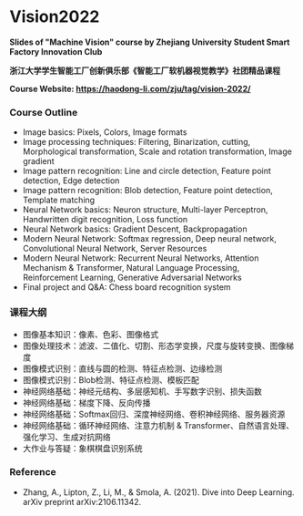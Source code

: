 # Vision2022

**Slides of "Machine Vision" course by Zhejiang University Student Smart Factory Innovation Club**

**浙江大学学生智能工厂创新俱乐部《智能工厂软机器视觉教学》社团精品课程**

**Course Website: https://haodong-li.com/zju/tag/vision-2022/**

### Course Outline

- Image basics: Pixels, Colors, Image formats
- Image processing techniques: Filtering, Binarization, cutting, Morphological transformation, Scale and rotation transformation, Image gradient
- Image pattern recognition: Line and circle detection, Feature point detection, Edge detection
- Image pattern recognition: Blob detection, Feature point detection, Template matching
- Neural Network basics: Neuron structure, Multi-layer Perceptron, Handwritten digit recognition, Loss function
- Neural Network basics: Gradient Descent, Backpropagation
- Modern Neural Network: Softmax regression, Deep neural network, Convolutional Neural Network, Server Resources
- Modern Neural Network: Recurrent Neural Networks, Attention Mechanism & Transformer, Natural Language Processing, Reinforcement Learning, Generative Adversarial Networks
- Final project and Q&A: Chess board recognition system

### 课程大纲

- 图像基本知识：像素、色彩、图像格式
- 图像处理技术：滤波、二值化、切割、形态学变换，尺度与旋转变换、图像梯度
- 图像模式识别：直线与圆的检测、特征点检测、边缘检测
- 图像模式识别：Blob检测、特征点检测、模板匹配
- 神经网络基础：神经元结构、多层感知机、手写数字识别、损失函数
- 神经网络基础：梯度下降、反向传播
- 神经网络基础：Softmax回归、深度神经网络、卷积神经网络、服务器资源
- 神经网络基础：循环神经网络、注意力机制 & Transformer、自然语言处理、强化学习、生成对抗网络
- 大作业与答疑：象棋棋盘识别系统

### Reference

- Zhang, A., Lipton, Z., Li, M., & Smola, A. (2021). Dive into Deep Learning. arXiv preprint arXiv:2106.11342.
